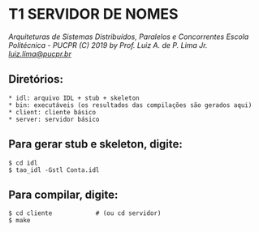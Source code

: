 # T1 SERVIDOR DE NOMES

*Arquiteturas de Sistemas Distribuídos, Paralelos e Concorrentes*
*Escola Politécnica - PUCPR*
*(C) 2019 by Prof. Luiz A. de P. Lima Jr.*
*luiz.lima@pucpr.br*

## Diretórios:

    * idl: arquivo IDL + stub + skeleton
    * bin: executáveis (os resultados das compilações são gerados aqui)
    * client: cliente básico
    * server: servidor básico

## Para gerar stub e skeleton, digite:

	$ cd idl
	$ tao_idl -Gstl Conta.idl

## Para compilar, digite:

	$ cd cliente            # (ou cd servidor)
	$ make
